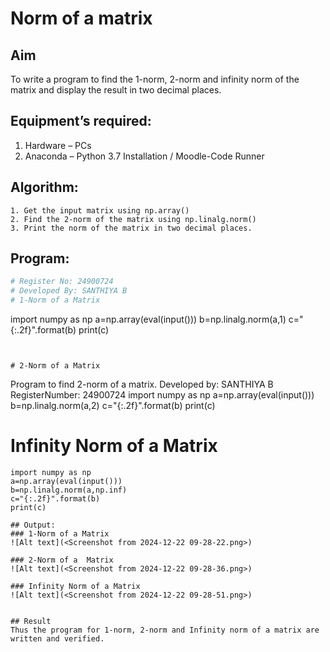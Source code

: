# Norm of a matrix
## Aim
To write a program to find the 1-norm, 2-norm and infinity norm of the matrix and display the result in two decimal places.
## Equipment’s required:
1.	Hardware – PCs
2.	Anaconda – Python 3.7 Installation / Moodle-Code Runner
## Algorithm:
	1. Get the input matrix using np.array()   
    2. Find the 2-norm of the matrix using np.linalg.norm()
	3. Print the norm of the matrix in two decimal places.
## Program:
```Python
# Register No: 24900724
# Developed By: SANTHIYA B
# 1-Norm of a Matrix

```
import numpy as np
a=np.array(eval(input()))
b=np.linalg.norm(a,1)
c="{:.2f}".format(b)
print(c)
```


# 2-Norm of a Matrix
```
Program to find 2-norm of a matrix.
Developed by: SANTHIYA B
RegisterNumber: 24900724
import numpy as np
a=np.array(eval(input()))
b=np.linalg.norm(a,2)
c="{:.2f}".format(b)
print(c)


# Infinity Norm of a Matrix

```
import numpy as np
a=np.array(eval(input()))
b=np.linalg.norm(a,np.inf)
c="{:.2f}".format(b)
print(c)
```



```
## Output:
### 1-Norm of a Matrix
![Alt text](<Screenshot from 2024-12-22 09-28-22.png>)

### 2-Norm of a  Matrix
![Alt text](<Screenshot from 2024-12-22 09-28-36.png>)

### Infinity Norm of a Matrix
![Alt text](<Screenshot from 2024-12-22 09-28-51.png>)


## Result
Thus the program for 1-norm, 2-norm and Infinity norm of a matrix are written and verified.
